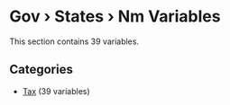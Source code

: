 # Gov › States › Nm Variables

This section contains 39 variables.

## Categories

- [Tax](tax/index.md) (39 variables)
